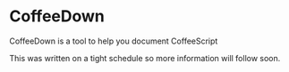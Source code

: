 # CoffeeDown

CoffeeDown is a tool to help you document CoffeeScript

This was written on a tight schedule so more information will follow soon.
